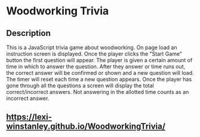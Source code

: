# Woodworking Trivia

## Description
This is a JavaScript trivia game about woodworking. On page load an instruction screen is displayed. Once the player clicks the "Start Game" button the first question will appear. The player is given a certain amount of time in which to answer the question. After they answer or time runs out, the correct answer will be confirmed or shown and a new question will load. The timer will reset each time a new question appears. Once the player has gone through all the questions a screen will display the total correct/incorrect answers. Not answering in the allotted time counts as an incorrect answer.

## https://lexi-winstanley.github.io/WoodworkingTrivia/
